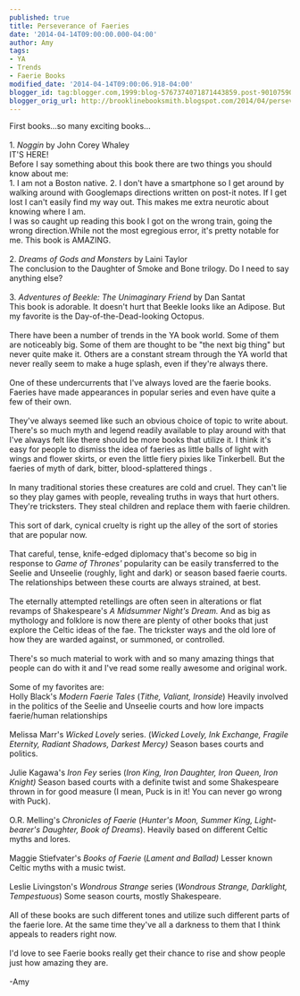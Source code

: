 ```yaml
---
published: true
title: Perseverance of Faeries
date: '2014-04-14T09:00:00.000-04:00'
author: Amy
tags:
- YA
- Trends
- Faerie Books
modified_date: '2014-04-14T09:00:06.918-04:00'
blogger_id: tag:blogger.com,1999:blog-5767374071871443859.post-9010759072929554723
blogger_orig_url: http://brooklinebooksmith.blogspot.com/2014/04/perseverance-of-faeries.html
---
```


First books...so many exciting books...<br /><br />1. <i>Noggin</i> by John Corey Whaley<br />IT'S HERE! <br />Before I say something about this book there are two things you should know about me:<br />1. I am not a Boston native. 2. I don't have a smartphone so I get around by walking around with Googlemaps directions written on post-it notes. If I get lost I can't easily find my way out. This makes me extra neurotic about knowing where I am.<br />I was so caught up reading this book I got on the wrong train, going the wrong direction.While not the most egregious error, it's pretty notable for me. This book is AMAZING.<br /><br />2.<i> Dreams of Gods and Monsters</i> by Laini Taylor<br />The conclusion to the Daughter of Smoke and Bone trilogy. Do I need to say anything else?<br /><br />3. <i>Adventures of Beekle: The Unimaginary Friend</i> by Dan Santat<br />This book is adorable. It doesn't hurt that Beekle looks like an Adipose. But my favorite is the Day-of-the-Dead-looking Octopus.<br /><br />There have been a number of trends in the YA book world. Some of them are noticeably big. Some of them are thought to be "the next big thing" but never quite make it. Others are a constant stream through the YA world that never really seem to make a huge splash, even if they're always there.<br /><br />One of these undercurrents that I've always loved are the faerie books. Faeries have made appearances in popular series and even have quite a few of their own. <br /><br />They've always seemed like such an obvious choice of topic to write about. There's so much myth and legend readily available to play around with that I've always felt like there should be more books that utilize it. I think it's easy for people to dismiss the idea of faeries as little balls of light with wings and flower skirts, or even the little fiery pixies like Tinkerbell. But the faeries of myth of dark, bitter, blood-splattered things .<br /><br />In many traditional stories these creatures are cold and cruel. They can't lie so they play games with people, revealing truths in ways that hurt others. They're tricksters. They steal children and replace them with faerie children. <br /><br />This sort of dark, cynical cruelty is right up the alley of the sort of stories that are popular now. <br /><br />That careful, tense, knife-edged diplomacy that's become so big in response to <i>Game of Thrones' </i>popularity can be easily transferred to the Seelie and Unseelie (roughly, light and dark) or season based faerie courts. The relationships between these courts are always strained, at best.<br /><br />The eternally attempted retellings are often seen in alterations or flat revamps of Shakespeare's <i>A Midsummer Night's Dream. </i>And as big as mythology and folklore is now there are plenty of other books that just explore the Celtic ideas of the fae. The trickster ways and the old lore of how they are warded against, or summoned, or controlled. <br /><br />There's so much material to work with and so many amazing things that people can do with it and I've read some really awesome and original work. <br /><br />Some of my favorites are:<br />Holly Black's <i>Modern Faerie Tales</i> (<i>Tithe, Valiant, Ironside</i>) Heavily involved in the politics of the Seelie and Unseelie courts and how lore impacts faerie/human relationships<br /><br />Melissa Marr's <i>Wicked Lovely </i>series. (<i>Wicked Lovely, Ink Exchange, Fragile Eternity, Radiant Shadows, Darkest Mercy) </i>Season bases courts and politics.<i><br /></i><br />Julie Kagawa's <i>Iron Fey</i> series (<i>Iron King, Iron Daughter, Iron Queen, Iron Knight)</i> Season based courts with a definite twist and some Shakespeare thrown in for good measure (I mean, Puck is in it! You can never go wrong with Puck).<br /><br />O.R. Melling's <i>Chronicles of Faerie</i> (<i>Hunter's Moon, Summer King, Light-bearer's Daughter, Book of Dreams</i>). Heavily based on different Celtic myths and lores. <br /><br />Maggie Stiefvater's <i>Books of Faerie</i> (<i>Lament and Ballad)</i> Lesser known Celtic myths with a music twist. <br /><br />Leslie Livingston's <i>Wondrous Strange</i> series (<i>Wondrous Strange, Darklight, Tempestuous</i>) Some season courts, mostly Shakespeare.<br /><br />All of these books are such different tones and utilize such different parts of the faerie lore. At the same time they've all a darkness to them that I think appeals to readers right now.<br /><br />I'd love to see Faerie books really get their chance to rise and show people just how amazing they are.<br /><br />-Amy<br /> <br /><br /><br /><br />